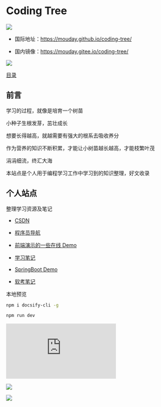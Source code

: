 # Coding Tree


![](https://mouday.github.io/img/2024/08/08/ba3ruee.png)

- 国际地址：https://mouday.github.io/coding-tree/

- 国内镜像：https://mouday.gitee.io/coding-tree/

![](https://weixin.sogou.com/weixin?type=1&s_from=input&query=Python%E4%BC%98%E9%80%89)

[目录](./_sidebar.md)

## 前言

学习的过程，就像是培育一个树苗

小种子生根发芽，茁壮成长

想要长得越高，就越需要有强大的根系去吸收养分

作为营养的知识不断积累，才能让小树苗越长越高，才能枝繁叶茂

涓涓细流，终汇大海

本站点是个人用于编程学习工作中学习到的知识整理，好文收录

## 个人站点

整理学习资源及笔记

- [CSDN](https://blog.csdn.net/mouday)

- [程序员导航](https://mouday.github.io/hao123/)

- [前端演示的一些在线 Demo](https://mouday.github.io/front-end-demo/)

- [学习笔记](https://mouday.github.io/LearningNote/)

- [SpringBoot Demo](https://mouday.github.io/spring-boot-demo/#/)

- [软考笔记](/blog/ruankao/index.md)

本地预览

```bash
npm i docsify-cli -g

npm run dev
```

![](https://api.isoyu.com/bing_images.php)

![](https://mouday.github.io/img/2024/08/08/m632883.jpeg)

![](https://mouday.github.io/img/2024/08/08/fqb2wvr.png)